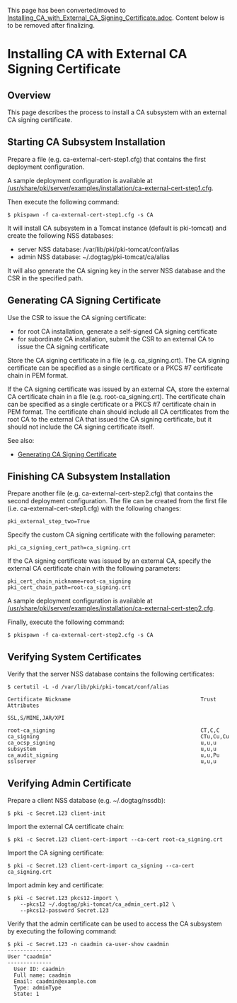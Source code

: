 This page has been converted/moved to [Installing_CA_with_External_CA_Signing_Certificate.adoc](../ca/Installing_CA_with_External_CA_Signing_Certificate.adoc).
Content below is to be removed after finalizing.

Installing CA with External CA Signing Certificate
==================================================

Overview
--------

This page describes the process to install a CA subsystem with an external CA signing certificate.

Starting CA Subsystem Installation
----------------------------------

Prepare a file (e.g. ca-external-cert-step1.cfg) that contains the first deployment configuration.

A sample deployment configuration is available at [/usr/share/pki/server/examples/installation/ca-external-cert-step1.cfg](../../../base/server/examples/installation/ca-external-cert-step1.cfg).

Then execute the following command:

```
$ pkispawn -f ca-external-cert-step1.cfg -s CA
```

It will install CA subsystem in a Tomcat instance (default is pki-tomcat) and create the following NSS databases:
* server NSS database: /var/lib/pki/pki-tomcat/conf/alias
* admin NSS database: ~/.dogtag/pki-tomcat/ca/alias

It will also generate the CA signing key in the server NSS database and the CSR in the specified path.

Generating CA Signing Certificate
---------------------------------

Use the CSR to issue the CA signing certificate:
* for root CA installation, generate a self-signed CA signing certificate
* for subordinate CA installation, submit the CSR to an external CA to issue the CA signing certificate

Store the CA signing certificate in a file (e.g. ca_signing.crt).
The CA signing certificate can be specified as a single certificate or a PKCS #7 certificate chain in PEM format.

If the CA signing certificate was issued by an external CA, store the external CA certificate chain in a file (e.g. root-ca_signing.crt).
The certificate chain can be specified as a single certificate or a PKCS #7 certificate chain in PEM format.
The certificate chain should include all CA certificates from the root CA to the external CA that issued the CA signing certificate,
but it should not include the CA signing certificate itself.

See also:
* [Generating CA Signing Certificate](https://github.com/dogtagpki/pki/wiki/Generating-CA-Signing-Certificate)

Finishing CA Subsystem Installation
-----------------------------------

Prepare another file (e.g. ca-external-cert-step2.cfg) that contains the second deployment configuration.
The file can be created from the first file (i.e. ca-external-cert-step1.cfg) with the following changes:

```
pki_external_step_two=True
```

Specify the custom CA signing certificate with the following parameter:

```
pki_ca_signing_cert_path=ca_signing.crt
```

If the CA signing certificate was issued by an external CA, specify the external CA certificate chain with the following parameters:

```
pki_cert_chain_nickname=root-ca_signing
pki_cert_chain_path=root-ca_signing.crt
```

A sample deployment configuration is available at [/usr/share/pki/server/examples/installation/ca-external-cert-step2.cfg](../../../base/server/examples/installation/ca-external-cert-step2.cfg).

Finally, execute the following command:

```
$ pkispawn -f ca-external-cert-step2.cfg -s CA
```

Verifying System Certificates
-----------------------------

Verify that the server NSS database contains the following certificates:

```
$ certutil -L -d /var/lib/pki/pki-tomcat/conf/alias

Certificate Nickname                                         Trust Attributes
                                                             SSL,S/MIME,JAR/XPI

root-ca_signing                                              CT,C,C
ca_signing                                                   CTu,Cu,Cu
ca_ocsp_signing                                              u,u,u
subsystem                                                    u,u,u
ca_audit_signing                                             u,u,Pu
sslserver                                                    u,u,u
```

Verifying Admin Certificate
---------------------------

Prepare a client NSS database (e.g. ~/.dogtag/nssdb):

```
$ pki -c Secret.123 client-init
```

Import the external CA certificate chain:

```
$ pki -c Secret.123 client-cert-import --ca-cert root-ca_signing.crt
```

Import the CA signing certificate:

```
$ pki -c Secret.123 client-cert-import ca_signing --ca-cert ca_signing.crt
```

Import admin key and certificate:

```
$ pki -c Secret.123 pkcs12-import \
    --pkcs12 ~/.dogtag/pki-tomcat/ca_admin_cert.p12 \
    --pkcs12-password Secret.123
```

Verify that the admin certificate can be used to access the CA subsystem by executing the following command:

```
$ pki -c Secret.123 -n caadmin ca-user-show caadmin
--------------
User "caadmin"
--------------
  User ID: caadmin
  Full name: caadmin
  Email: caadmin@example.com
  Type: adminType
  State: 1
```
